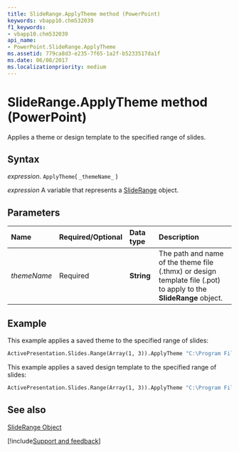 ```yaml
---
title: SlideRange.ApplyTheme method (PowerPoint)
keywords: vbapp10.chm532039
f1_keywords:
- vbapp10.chm532039
api_name:
- PowerPoint.SlideRange.ApplyTheme
ms.assetid: 779ca8d3-e235-7f65-1a2f-b5233517da1f
ms.date: 06/08/2017
ms.localizationpriority: medium
---
```



# SlideRange.ApplyTheme method (PowerPoint)

Applies a theme or design template to the specified range of slides.


## Syntax

_expression_. `ApplyTheme`( `_themeName_` )

_expression_ A variable that represents a [SlideRange](PowerPoint.SlideRange.md) object.


## Parameters



|Name|Required/Optional|Data type|Description|
|:-----|:-----|:-----|:-----|
| _themeName_|Required|**String**|The path and name of the theme file (.thmx) or design template file (.pot) to apply to the **SlideRange** object.|

## Example

This example applies a saved theme to the specified range of slides:


```vb
ActivePresentation.Slides.Range(Array(1, 3)).ApplyTheme "C:\Program Files\Microsoft Office\Templates\MyTheme.thmx"
```

This example applies a saved design template to the specified range of slides:




```vb
ActivePresentation.Slides.Range(Array(1, 3)).ApplyTheme "C:\Program Files\Microsoft Office\Templates\MyTheme.pot"
```


## See also


[SlideRange Object](PowerPoint.SlideRange.md)

[!include[Support and feedback](~/includes/feedback-boilerplate.md)]